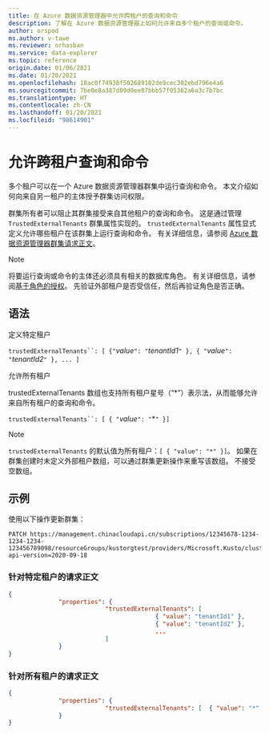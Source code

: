 ```yaml
---
title: 在 Azure 数据资源管理器中允许跨租户的查询和命令
description: 了解在 Azure 数据资源管理器上如何允许来自多个租户的查询或命令。
author: orspod
ms.author: v-tawe
ms.reviewer: orhasban
ms.service: data-explorer
ms.topic: reference
origin.date: 01/06/2021
ms.date: 01/20/2021
ms.openlocfilehash: 18ac0f74938f502689102de9cec302ebd796e4a6
ms.sourcegitcommit: 7be0e8a387d09d0ee07bbb57f05362a6a3c7b7bc
ms.translationtype: HT
ms.contentlocale: zh-CN
ms.lasthandoff: 01/20/2021
ms.locfileid: "98614901"
---
```

# <a name="allow-cross-tenant-queries-and-commands"></a>允许跨租户查询和命令 

多个租户可以在一个 Azure 数据资源管理器群集中运行查询和命令。 本文介绍如何向来自另一租户的主体授予群集访问权限。

群集所有者可以阻止其群集接受来自其他租户的查询和命令。 这是通过管理 `TrustedExternalTenants` 群集属性实现的。 `trustedExternalTenants` 属性显式定义允许哪些租户在该群集上运行查询和命令。 有关详细信息，请参阅 [Azure 数据资源管理器群集请求正文](https://docs.microsoft.com/rest/api/azurerekusto/clusters/createorupdate#request-body)。

> [!NOTE]
> 将要运行查询或命令的主体还必须具有相关的数据库角色。 有关详细信息，请参阅[基于角色的授权](./kusto/management/access-control/role-based-authorization.md)。 先验证外部租户是否受信任，然后再验证角色是否正确。

## <a name="syntax"></a>语法

定义特定租户

`trustedExternalTenants``: [ {"`*value*`": "`*tenantId1*`" }, { "`*value*`": "`*tenantId2*`" }, ... ]`

允许所有租户

trustedExternalTenants 数组也支持所有租户星号（“*”）表示法，从而能够允许来自所有租户的查询和命令。 

`trustedExternalTenants``: [ { "`*value*`": "`*`" }]`

> [!NOTE]
> `trustedExternalTenants` 的默认值为所有租户：`[ { "value": "*" }]`。 如果在群集创建时未定义外部租户数组，可以通过群集更新操作来重写该数组。 不接受空数组。

## <a name="example"></a>示例

使用以下操作更新群集：

```http
PATCH https://management.chinacloudapi.cn/subscriptions/12345678-1234-1234-1234-123456789098/resourceGroups/kustorgtest/providers/Microsoft.Kusto/clusters/kustoclustertest?api-version=2020-09-18
```

### <a name="request-body-specific-tenants"></a>针对特定租户的请求正文

```json
{
              "properties": { 
                           "trustedExternalTenants": [
                                         { "value": "tenantId1" }, 
                                         { "value": "tenantId2" }, 
                                         ...
                           ]
              }
}
```

### <a name="request-body-all-tenants"></a>针对所有租户的请求正文

```json
{
              "properties": { 
                           "trustedExternalTenants": [  { "value": "*" }  ]
              }
}

```
